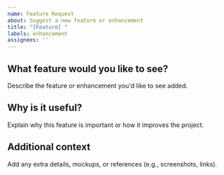 ```yaml
---
name: Feature Request
about: Suggest a new feature or enhancement
title: "[Feature] "
labels: enhancement
assignees: ''
---
```


## What feature would you like to see?

Describe the feature or enhancement you'd like to see added.

## Why is it useful?

Explain why this feature is important or how it improves the project.

## Additional context

Add any extra details, mockups, or references (e.g., screenshots, links).